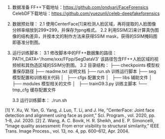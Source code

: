 

1. 数据准备
    FF++下载地址：https://github.com/ondyari/FaceForensics
    CelebDF下载地址：https://github.com/yuezunli/celeb-deepfakeforensics

2. 数据预处理：
    2.1 使用CenterFace[1]来检测人脸区域，再将提取的人脸图像分辨率缩放到299×299，并保存为png格式。
    2.2 利用SSIM[2]来计算真伪图像的结构差异，并按本文的制作方法来获得SSIM mask，获得的SSIM掩码图即基准分割图。

3. 运行训练脚本：
   3.1 修改脚本中的FF++数据集的路径：
	PATH_DATA='/home/xxx/FFpp/SegDataV3'
	该路径包含FF++人脸区域的视频帧和其伪造区域的SSIM分割图。
   3.2 目录结构：
├── checkpoints		   模型权重保存路径
├── readme.txt	           说明文档
├── run.sh	           训练运行脚本
├── seg	                   模型配置和训练相关代码
│   ├── cfgs               配置文件
│   ├── libs               辅助文件
│   ├── modules            模型相关的文件
│   ├── trainG9.3.py       训练主脚本
└── tmp_cfg                缓存配置文件

   3.3 运行训练脚本：
	./run.sh



[1] Y. Xu, W. Yan, G. Yang, J. Luo, T. Li, and J. He, “CenterFace: Joint face detection and alignment using face as point,” Sci. Program., vol. 2020, pp. 1–8, Jul. 2020.
[2] Z. Wang, A. C. Bovik, H. R. Sheikh, and E. P. Simoncelli, “Image quality assessment: From error visibility to structural similarity,” IEEE Trans. Image Process., vol. 13, no. 4, pp. 600–612, Apr. 2004.